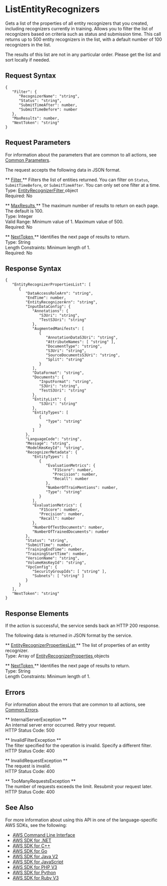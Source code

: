 # ListEntityRecognizers<a name="API_ListEntityRecognizers"></a>

Gets a list of the properties of all entity recognizers that you created, including recognizers currently in training\. Allows you to filter the list of recognizers based on criteria such as status and submission time\. This call returns up to 500 entity recognizers in the list, with a default number of 100 recognizers in the list\.

The results of this list are not in any particular order\. Please get the list and sort locally if needed\.

## Request Syntax<a name="API_ListEntityRecognizers_RequestSyntax"></a>

```
{
   "Filter": { 
      "RecognizerName": "string",
      "Status": "string",
      "SubmitTimeAfter": number,
      "SubmitTimeBefore": number
   },
   "MaxResults": number,
   "NextToken": "string"
}
```

## Request Parameters<a name="API_ListEntityRecognizers_RequestParameters"></a>

For information about the parameters that are common to all actions, see [Common Parameters](CommonParameters.md)\.

The request accepts the following data in JSON format\.

 ** [ Filter ](#API_ListEntityRecognizers_RequestSyntax) **   <a name="comprehend-ListEntityRecognizers-request-Filter"></a>
Filters the list of entities returned\. You can filter on `Status`, `SubmitTimeBefore`, or `SubmitTimeAfter`\. You can only set one filter at a time\.  
Type: [ EntityRecognizerFilter ](API_EntityRecognizerFilter.md) object  
Required: No

 ** [ MaxResults ](#API_ListEntityRecognizers_RequestSyntax) **   <a name="comprehend-ListEntityRecognizers-request-MaxResults"></a>
 The maximum number of results to return on each page\. The default is 100\.  
Type: Integer  
Valid Range: Minimum value of 1\. Maximum value of 500\.  
Required: No

 ** [ NextToken ](#API_ListEntityRecognizers_RequestSyntax) **   <a name="comprehend-ListEntityRecognizers-request-NextToken"></a>
Identifies the next page of results to return\.  
Type: String  
Length Constraints: Minimum length of 1\.  
Required: No

## Response Syntax<a name="API_ListEntityRecognizers_ResponseSyntax"></a>

```
{
   "EntityRecognizerPropertiesList": [ 
      { 
         "DataAccessRoleArn": "string",
         "EndTime": number,
         "EntityRecognizerArn": "string",
         "InputDataConfig": { 
            "Annotations": { 
               "S3Uri": "string",
               "TestS3Uri": "string"
            },
            "AugmentedManifests": [ 
               { 
                  "AnnotationDataS3Uri": "string",
                  "AttributeNames": [ "string" ],
                  "DocumentType": "string",
                  "S3Uri": "string",
                  "SourceDocumentsS3Uri": "string",
                  "Split": "string"
               }
            ],
            "DataFormat": "string",
            "Documents": { 
               "InputFormat": "string",
               "S3Uri": "string",
               "TestS3Uri": "string"
            },
            "EntityList": { 
               "S3Uri": "string"
            },
            "EntityTypes": [ 
               { 
                  "Type": "string"
               }
            ]
         },
         "LanguageCode": "string",
         "Message": "string",
         "ModelKmsKeyId": "string",
         "RecognizerMetadata": { 
            "EntityTypes": [ 
               { 
                  "EvaluationMetrics": { 
                     "F1Score": number,
                     "Precision": number,
                     "Recall": number
                  },
                  "NumberOfTrainMentions": number,
                  "Type": "string"
               }
            ],
            "EvaluationMetrics": { 
               "F1Score": number,
               "Precision": number,
               "Recall": number
            },
            "NumberOfTestDocuments": number,
            "NumberOfTrainedDocuments": number
         },
         "Status": "string",
         "SubmitTime": number,
         "TrainingEndTime": number,
         "TrainingStartTime": number,
         "VersionName": "string",
         "VolumeKmsKeyId": "string",
         "VpcConfig": { 
            "SecurityGroupIds": [ "string" ],
            "Subnets": [ "string" ]
         }
      }
   ],
   "NextToken": "string"
}
```

## Response Elements<a name="API_ListEntityRecognizers_ResponseElements"></a>

If the action is successful, the service sends back an HTTP 200 response\.

The following data is returned in JSON format by the service\.

 ** [ EntityRecognizerPropertiesList ](#API_ListEntityRecognizers_ResponseSyntax) **   <a name="comprehend-ListEntityRecognizers-response-EntityRecognizerPropertiesList"></a>
The list of properties of an entity recognizer\.  
Type: Array of [ EntityRecognizerProperties ](API_EntityRecognizerProperties.md) objects

 ** [ NextToken ](#API_ListEntityRecognizers_ResponseSyntax) **   <a name="comprehend-ListEntityRecognizers-response-NextToken"></a>
Identifies the next page of results to return\.  
Type: String  
Length Constraints: Minimum length of 1\.

## Errors<a name="API_ListEntityRecognizers_Errors"></a>

For information about the errors that are common to all actions, see [Common Errors](CommonErrors.md)\.

 ** InternalServerException **   
An internal server error occurred\. Retry your request\.  
HTTP Status Code: 500

 ** InvalidFilterException **   
The filter specified for the operation is invalid\. Specify a different filter\.  
HTTP Status Code: 400

 ** InvalidRequestException **   
The request is invalid\.  
HTTP Status Code: 400

 ** TooManyRequestsException **   
The number of requests exceeds the limit\. Resubmit your request later\.  
HTTP Status Code: 400

## See Also<a name="API_ListEntityRecognizers_SeeAlso"></a>

For more information about using this API in one of the language\-specific AWS SDKs, see the following:
+  [ AWS Command Line Interface](https://docs.aws.amazon.com/goto/aws-cli/comprehend-2017-11-27/ListEntityRecognizers) 
+  [ AWS SDK for \.NET](https://docs.aws.amazon.com/goto/DotNetSDKV3/comprehend-2017-11-27/ListEntityRecognizers) 
+  [ AWS SDK for C\+\+](https://docs.aws.amazon.com/goto/SdkForCpp/comprehend-2017-11-27/ListEntityRecognizers) 
+  [ AWS SDK for Go](https://docs.aws.amazon.com/goto/SdkForGoV1/comprehend-2017-11-27/ListEntityRecognizers) 
+  [ AWS SDK for Java V2](https://docs.aws.amazon.com/goto/SdkForJavaV2/comprehend-2017-11-27/ListEntityRecognizers) 
+  [ AWS SDK for JavaScript](https://docs.aws.amazon.com/goto/AWSJavaScriptSDK/comprehend-2017-11-27/ListEntityRecognizers) 
+  [ AWS SDK for PHP V3](https://docs.aws.amazon.com/goto/SdkForPHPV3/comprehend-2017-11-27/ListEntityRecognizers) 
+  [ AWS SDK for Python](https://docs.aws.amazon.com/goto/boto3/comprehend-2017-11-27/ListEntityRecognizers) 
+  [ AWS SDK for Ruby V3](https://docs.aws.amazon.com/goto/SdkForRubyV3/comprehend-2017-11-27/ListEntityRecognizers) 